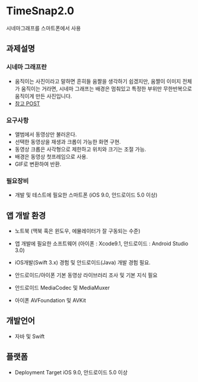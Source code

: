 # TimeSnap2.0
시네마그래프를 스마트폰에서 사용

## 과제설명 
### 시네마 그래프란 
* 움직이는 사진이라고 말하면 흔히들 움짤을 생각하기 쉽겠지만, 움짤이 이미지 전체가 움직이는 거라면,
시네마 그래프는 배경은 멈춰있고 특정한 부위만 무한반복으로 움직이게 만든 사진입니다. 
* [참고 POST](http://blog.naver.com/PostView.nhn?blogId=lhblog&logNo=220495306782&parentCategoryNo=&categoryNo=24&viewDate=&isShowPopularPosts=true&from=search)
### 요구사항
* 앨범에서 동영상만 불러온다.
* 선택한 동영상을 재생과 크롭이 가능한 화면 구현.
* 동영상 크롭은 사각형으로 제한하고 위치와 크기는 조절 가능.
* 배경은 동영상 첫프레임으로 사용.
* GIF로 변환하여 반환.

### 필요장비
* 개발 및 테스트에 필요한 스마트폰 (iOS 9.0, 안드로이드 5.0 이상)

## 앱 개발 환경
* 노트북 (맥북 혹은 윈도우, 에뮬레이터가 잘 구동되는 수준)

* 앱 개발에 필요한 소프트웨어 (아이폰 : Xcode9.1, 안드로이드 : Android Studio 3.0)

* iOS개발(Swift 3.x) 경험 및 안드로이드(Java) 개발 경험 필요.

* 안드로이드/아이폰 기본 동영상 라이브러리 조사 및 기본 지식 필요

* 안드로이드 MediaCodec 및 MediaMuxer

* 아이폰 AVFoundation 및 AVKit


## 개발언어

* 자바 및 Swift

## 플랫폼

* Deployment Target iOS 9.0, 안드로이드 5.0 이상
